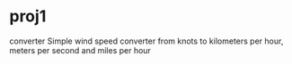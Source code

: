 # proj1
converter 
Simple wind speed converter from knots to kilometers per hour, meters per second and miles per hour 
